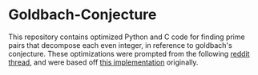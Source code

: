 # Goldbach-Conjecture

This repository contains optimized Python and C code for finding prime pairs that decompose each even integer, in reference to goldbach's conjecture. These optimizations were prompted from the following [reddit thread](https://old.reddit.com/r/programminghelp/comments/95r49g/coding_help_change/), and were based off [this implementation](https://github.com/bugo99iot/mathematics/blob/master/goldbach/goldbach_sieve.py) originally.
